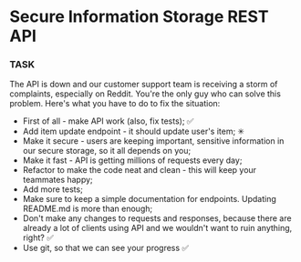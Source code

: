 # Secure Information Storage REST API

### TASK

The API is down and our customer support team is receiving a storm of complaints, especially on Reddit. You're the only guy who can solve this problem. Here's what you have to do to fix the situation:

* First of all - make API work (also, fix tests); ✅
* Add item update endpoint - it should update user's item; ✳
* Make it secure - users are keeping important, sensitive information in our secure storage, so it all depends on you;
* Make it fast - API is getting millions of requests every day;
* Refactor to make the code neat and clean - this will keep your teammates happy; 
* Add more tests;
* Make sure to keep a simple documentation for endpoints. Updating README.md is more than enough;
* Don't make any changes to requests and responses, because there are already a lot of clients using API and we wouldn't want to ruin anything, right? ✅
* Use git, so that we can see your progress ✅
